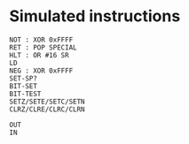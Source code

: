 # Simulated instructions

```text
NOT : XOR 0xFFFF
RET : POP SPECIAL
HLT : OR #16 SR
LD
NEG : XOR 0xFFFF
SET-SP?
BIT-SET
BIT-TEST
SETZ/SETE/SETC/SETN
CLRZ/CLRE/CLRC/CLRN

OUT
IN
```
